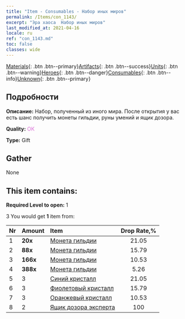 ```yaml
---
title: "Item - Consumables - Набор иных миров"
permalink: /Items/con_1143/
excerpt: "Эра хаоса  Набор иных миров"
last_modified_at: 2021-04-16
locale: ru
ref: "con_1143.md"
toc: false
classes: wide
---
```

 [Materials](/ru/Items/){: .btn .btn--primary}[Artifacts](/ru/Items/Artifacts/){: .btn .btn--success}[Units](/ru/Items/Units/){: .btn .btn--warning}[Heroes](/ru/Items/Heroes/){: .btn .btn--danger}[Consumables](/ru/Items/Consumables/){: .btn .btn--info}[Unknown](/ru/Items/Unknown/){: .btn .btn--primary}

## Подробности
 **Описание:** Набор, полученный из иного мира. После открытия у вас есть шанс получить монеты гильдии, руны умений и ящик дозора.

 **Quality:** <span style="color: #DA70D6">OK</span>

 **Type:** Gift

## Gather

  None

## This item contains:

 **Required Level to open:** 1

 3 You would get **1** item  from:

  | Nr | Amount |     Item    | Drop Rate,% |
  |:---|:-------|:------------|:---------:|
  | 1 |  **20x** | [Монета гильдии](/ru/Items/con_896/) | 21.05 | 
  | 2 |  **88x** | [Монета гильдии](/ru/Items/con_896/) | 15.79 | 
  | 3 |  **166x** | [Монета гильдии](/ru/Items/con_896/) | 10.53 | 
  | 4 |  **388x** | [Монета гильдии](/ru/Items/con_896/) | 5.26 | 
  | 5 | 3 | [Синий кристалл](/ru/Items/con_716/) | 21.05 | 
  | 6 | 3 | [Фиолетовый кристалл](/ru/Items/con_720/) | 15.79 | 
  | 7 | 3 | [Оранжевый кристалл](/ru/Items/con_730/) | 10.53 | 
  | 8 | 2 | [Ящик дозора эксперта](/ru/Items/con_770/) | 100 | 
